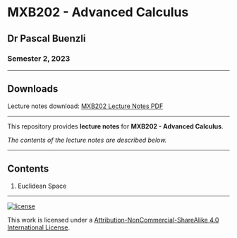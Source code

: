 # MXB202 - Advanced Calculus

## Dr Pascal Buenzli

### Semester 2, 2023

---

## Downloads

Lecture notes download: [MXB202 Lecture Notes PDF](https://www.github.com/Tarang74/MXB202/raw/main/MXB202%20Lecture%20Notes.pdf)

---

This repository provides **lecture notes** for **MXB202 - Advanced Calculus**.

*The contents of the lecture notes are described below.*

---

## Contents

1. Euclidean Space

---

[![license](https://forthebadge.com/images/badges/cc-nc-sa.svg)](http://creativecommons.org/licenses/by-nc-sa/4.0/)

This work is licensed under a [Attribution-NonCommercial-ShareAlike 4.0 International License](http://creativecommons.org/licenses/by-nc-sa/4.0/).
